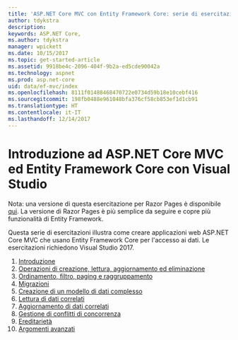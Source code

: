 ```yaml
---
title: 'ASP.NET Core MVC con Entity Framework Core: serie di esercitazioni'
author: tdykstra
description: 
keywords: ASP.NET Core,
ms.author: tdykstra
manager: wpickett
ms.date: 10/15/2017
ms.topic: get-started-article
ms.assetid: 9918be4c-2096-404f-9b2a-ed5cde90042a
ms.technology: aspnet
ms.prod: asp.net-core
uid: data/ef-mvc/index
ms.openlocfilehash: 8111f01488468470722e0734d59b18e10cebf416
ms.sourcegitcommit: 198fb0488e961048bfa376cf58cb853ef1d1cb91
ms.translationtype: HT
ms.contentlocale: it-IT
ms.lasthandoff: 12/14/2017
---
```

# <a name="getting-started-with-aspnet-core-mvc-and-entity-framework-core-using-visual-studio"></a>Introduzione ad ASP.NET Core MVC ed Entity Framework Core con Visual Studio

Nota: una versione di questa esercitazione per Razor Pages è disponibile [qui](xref:data/ef-rp/intro). La versione di Razor Pages è più semplice da seguire e copre più funzionalità di Entity Framework.

Questa serie di esercitazioni illustra come creare applicazioni web ASP.NET Core MVC che usano Entity Framework Core per l'accesso ai dati. Le esercitazioni richiedono Visual Studio 2017.

1. [Introduzione](intro.md)
2. [Operazioni di creazione, lettura, aggiornamento ed eliminazione](crud.md)
3. [Ordinamento, filtro, paging e raggruppamento](sort-filter-page.md)
4. [Migrazioni](migrations.md)
5. [Creazione di un modello di dati complesso](complex-data-model.md)
6. [Lettura di dati correlati](read-related-data.md)
7. [Aggiornamento di dati correlati](update-related-data.md)
8. [Gestione di conflitti di concorrenza](concurrency.md)
9. [Ereditarietà](inheritance.md)
10. [Argomenti avanzati](advanced.md)
